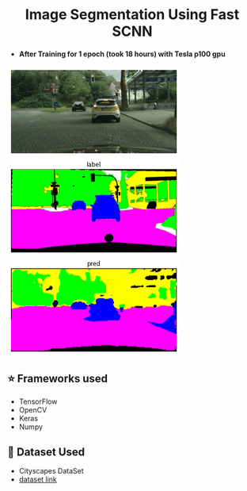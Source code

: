 <h1 align="center">Image Segmentation Using Fast SCNN</h1>

- <h4> After Training for 1 epoch (took 18 hours) with Tesla p100 gpu </h4>
<div class="row">
  <div class="column">
    <img src="https://github.com/Akhil-Tony/Image_Segmentation-Fast_SCNN-Research-Paper-Custom-Build/blob/master/image1.png" >
  </div>
  <div class="column">
    <img src="https://github.com/Akhil-Tony/Image_Segmentation-Fast_SCNN-Research-Paper-Custom-Build/blob/master/label1.png" >
  </div>
  <div class="column">
    <img src="https://github.com/Akhil-Tony/Image_Segmentation-Fast_SCNN-Research-Paper-Custom-Build/blob/master/pred1.png" >
  </div>
</div>

## :star: Frameworks used
- TensorFlow
- OpenCV
- Keras
- Numpy

## :file_folder: Dataset Used
- Cityscapes DataSet
- <a href src="https://www.cityscapes-dataset.com/" >dataset link </a> 
